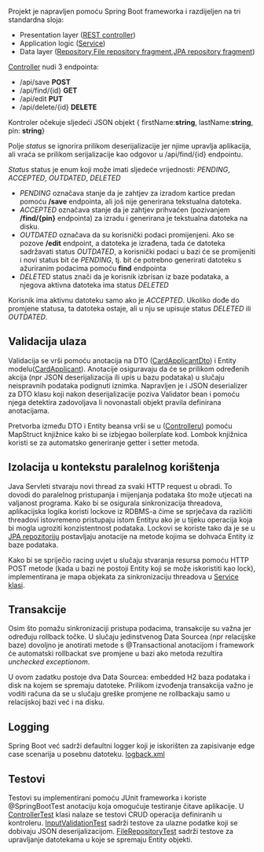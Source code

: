 Projekt je napravljen pomoću Spring Boot frameworka i razdijeljen na tri standardna sloja:

- Presentation layer ([REST controller](src/main/java/rba/zadatak/Controller.java))
- Application logic ([Service](src/main/java/rba/zadatak/service/CardApplicantServiceImpl.java))
- Data layer ([Repository](src/main/java/rba/zadatak/repository/CardRepositoryImpl.java),[File repository fragment](src/main/java/rba/zadatak/repository/FileRepositoryFragmentImpl.java),[JPA repository fragment](src/main/java/rba/zadatak/repository/JPARepositoryFragment.java))

[Controller](src/main/java/rba/zadatak/Controller.java) nudi 3 endpointa:
- /api/save **POST**
- /api/find/{id} **GET**
- /api/edit **PUT**
- /api/delete/{id} **DELETE**

Kontroler očekuje sljedeći JSON objekt { firstName:**string**, lastName:**string**, pin: **string**}

Polje *status* se ignorira prilikom deserijalizacije jer njime upravlja aplikacija, ali vraća se prilikom serijalizacije kao odgovor u  /api/find/{id} endpointu.

*Status* status je enum koji  može imati sljedeće vrijednosti: *PENDING*, *ACCEPTED*, *OUTDATED*, *DELETED*

- *PENDING* označava stanje da je zahtjev za izradom kartice predan pomoću **/save** endpointa, ali još nije generirana tekstualna datoteka.
- *ACCEPTED* označava stanje da je zahtjev prihvaćen (pozivanjem **/find/{pin}** endpointa) za izradu i generirana je tekstualna datoteka na disku.
- *OUTDATED* označava da su korisnički podaci promijenjeni. Ako se pozove **/edit** endpoint, a datoteka je izrađena, tada će datoteka sadržavati status *OUTDATED*, a korisnički podaci u bazi će se promijeniti i novi status bit će *PENDING*, tj. bit će potrebno generirati datoteku s ažuriranim podacima pomoću **find** endpointa
- *DELETE*D status znači da je korisnik izbrisan iz baze podataka, a njegova aktivna datoteka ima status *DELETED*

Korisnik ima aktivnu datoteku samo ako je *ACCEPTED*. Ukoliko dođe do promjene statusa, ta datoteka ostaje, ali u nju se upisuje status *DELETED* ili *OUTDATED*.



## Validacija ulaza
Validacija se vrši pomoću anotacija na DTO ([CardApplicantDto](src/main/java/rba/zadatak/dto/CardApplicantDto.java)) i Entity modelu([CardApplicant](src/main/java/rba/zadatak/entity/CardApplicant.java)). Anotacije osiguravaju da će se prilikom određenih akcija (npr JSON deserijalizacija ili upis u bazu podataka) u slučaju neispravnih podataka podignuti iznimka. Napravljen je i JSON deserializer za DTO klasu koji nakon deserijalizacije poziva Validator bean i pomoću njega detektira zadovoljava li novonastali objekt pravila definirana anotacijama.

Pretvorba između DTO i Entity beansa vrši se u ([Controlleru](src/main/java/rba/zadatak/Controller.java)) pomoću MapStruct knjižnice kako bi se izbjegao boilerplate kod. Lombok knjižnica koristi se za automatsko generiranje getter i setter metoda. 


## Izolacija u kontekstu paralelnog korištenja

Java Servleti stvaraju novi thread za svaki HTTP request u obradi. To dovodi do paralelnog pristupanja i mijenjanja podataka što može utjecati na valjanost programa.
Kako bi se osigurala sinkronizacija threadova, aplikacijska logika koristi lockove iz RDBMS-a čime se sprječava da različiti threadovi istovremeno pristupaju istom Entityu ako je u tijeku operacija koja bi mogla ugroziti konzistentnost podataka. Lockovi se koriste tako da je se u [JPA repozitoriju](src/main/java/rba/zadatak/repository/JPARepositoryFragment.java) postavljaju anotacije na metode kojima se dohvaća Entity iz baze podataka.

Kako bi se spriječio racing uvjet u slučaju stvaranja resursa pomoću HTTP POST metode (kada u bazi ne postoji Entity koji se može iskoristiti kao lock), implementirana je mapa objekata za sinkronizaciju threadova u [Service klasi](src/main/java/rba/zadatak/service/CardApplicantServiceImpl.java).

## Transakcije
Osim što pomažu sinkronizaciji pristupa podacima, transakcije su važna jer određuju rollback točke. U slučaju jedinstvenog Data Sourcea (npr relacijske baze) dovoljno je anotirati metode s @Transactional anotacijom i framework će automatski rollbackat sve promjene u bazi ako metoda rezultira *unchecked exceptionom*.

U ovom zadatku postoje dva Data Sourcea: embedded H2 baza podataka i disk na kojem se spremaju datoteke. Prilikom izvođenja transakcija važno je voditi računa da se u slučaju greške promjene ne rollbackaju samo u relacijskoj bazi već i na disku.


## Logging

Spring Boot već sadrži defaultni logger koji je iskorišten za zapisivanje edge case scenarija u posebnu datoteku. [logback.xml](/src/main/resources/logback.xml)


## Testovi
Testovi su implementirani pomoću JUnit frameworka i koriste @SpringBootTest anotaciju koja omogućuje testiranje čitave aplikacije. U [ControllerTest](src/test/java/rba/zadatak/ControllerTest.java) klasi nalaze se testovi CRUD operacija definiranih u kontroleru. [InputValidationTest](src/test/java/rba/zadatak/InputValidationTest.java) sadrži testove za ulazne podatke koji se dobivaju JSON deserijalizacijom. [FileRepositoryTest](src/test/java/rba/zadatak/FileRepositoryTest.java) sadrži testove za upravljanje datotekama u koje se spremaju Entity objekti.
